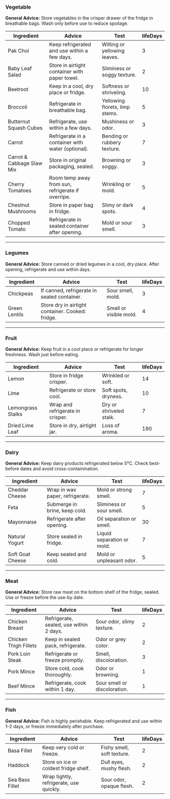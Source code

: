 ### Vegetable
**General Advice:** Store vegetables in the crisper drawer of the fridge in breathable bags. Wash only before use to reduce spoilage.

| Ingredient | Advice | Test | lifeDays |
|-----------|--------|------|----------|
| Pak Choi | Keep refrigerated and use within a few days. | Wilting or yellowing leaves. | 3 |
| Baby Leaf Salad | Store in airtight container with paper towel. | Sliminess or soggy texture. | 2 |
| Beetroot | Keep in a cool, dry place or fridge. | Softness or shriveling. | 10 |
| Broccoli | Refrigerate in breathable bag. | Yellowing florets, limp stems. | 5 |
| Butternut Squash Cubes | Refrigerate, use within a few days. | Mushiness or odor. | 3 |
| Carrot | Refrigerate in a container with water (optional). | Bending or rubbery texture. | 7 |
| Carrot & Cabbage Slaw Mix | Store in original packaging, sealed. | Browning or soggy. | 3 |
| Cherry Tomatoes | Room temp away from sun, refrigerate if overripe. | Wrinkling or mold. | 5 |
| Chestnut Mushrooms | Store in paper bag in fridge. | Slimy or dark spots. | 4 |
| Chopped Tomato | Refrigerate in sealed container after opening. | Mold or sour smell. | 3 |

---

### Legumes
**General Advice:** Store canned or dried legumes in a cool, dry place. After opening, refrigerate and use within days.

| Ingredient | Advice | Test | lifeDays |
|-----------|--------|------|----------|
| Chickpeas | If canned, refrigerate in sealed container. | Sour smell, mold. | 3 |
| Green Lentils | Store dry in airtight container. Cooked: fridge. | Smell or visible mold. | 4 |

---

### Fruit
**General Advice:** Keep fruit in a cool place or refrigerate for longer freshness. Wash just before eating.

| Ingredient | Advice | Test | lifeDays |
|-----------|--------|------|----------|
| Lemon | Store in fridge crisper. | Wrinkled or soft. | 14 |
| Lime | Refrigerate or store cool. | Soft spots, dryness. | 10 |
| Lemongrass Stalks | Wrap and refrigerate in crisper. | Dry or shriveled stalk. | 7 |
| Dried Lime Leaf | Store in dry, airtight jar. | Loss of aroma. | 180 |

---

### Dairy
**General Advice:** Keep dairy products refrigerated below 5°C. Check best-before dates and avoid cross-contamination.

| Ingredient | Advice | Test | lifeDays |
|-----------|--------|------|----------|
| Cheddar Cheese | Wrap in wax paper, refrigerate. | Mold or strong smell. | 7 |
| Feta | Submerge in brine, keep cold. | Sliminess or sour smell. | 5 |
| Mayonnaise | Refrigerate after opening. | Oil separation or smell. | 30 |
| Natural Yogurt | Store sealed in fridge. | Liquid separation or mold. | 7 |
| Soft Goat Cheese | Keep sealed and cold. | Mold or unpleasant odor. | 5 |

---

### Meat
**General Advice:** Store raw meat on the bottom shelf of the fridge, sealed. Use or freeze before the use-by date.

| Ingredient | Advice | Test | lifeDays |
|-----------|--------|------|----------|
| Chicken Breast | Refrigerate, sealed, use within 2 days. | Sour odor, slimy texture. | 2 |
| Chicken Thigh Fillets | Keep in sealed pack, refrigerate. | Odor or grey color. | 2 |
| Pork Loin Steak | Refrigerate or freeze promptly. | Smell, discoloration. | 3 |
| Pork Mince | Store cold, cook thoroughly. | Odor or browning. | 1 |
| Beef Mince | Refrigerate, cook within 1 day. | Sour smell or discoloration. | 1 |

---

### Fish
**General Advice:** Fish is highly perishable. Keep refrigerated and use within 1–2 days, or freeze immediately after purchase.

| Ingredient | Advice | Test | lifeDays |
|-----------|--------|------|----------|
| Basa Fillet | Keep very cold or freeze. | Fishy smell, soft texture. | 2 |
| Haddock | Store on ice or coldest fridge shelf. | Dull eyes, mushy flesh. | 2 |
| Sea Bass Fillet | Wrap tightly, refrigerate, use quickly. | Sour odor, opaque flesh. | 2 |
